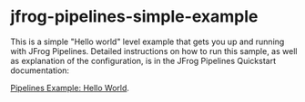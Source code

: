 # jfrog-pipelines-simple-example   

This is a simple  "Hello world" level example that gets you up and running with JFrog Pipelines. 
Detailed instructions on how to run this sample, as well as explanation of the configuration, is in the JFrog Pipelines Quickstart documentation:

[Pipelines Example: Hello World](https://www.jfrog.com/confluence/display/JFROG/Pipeline+Example%3A+Hello+World).
